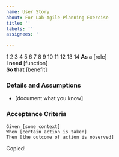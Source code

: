```yaml
---
name: User Story
about: For Lab-Agile-Planning Exercise
title: ''
labels: ''
assignees: ''

---
```


1
2
3
4
5
6
7
8
9
10
11
12
13
14
 **As a** [role]  
 **I need** [function]  
 **So that** [benefit]  
   
 ### Details and Assumptions
 * [document what you know]
   
 ### Acceptance Criteria  
   
 ```gherkin
 Given [some context]
 When [certain action is taken]
 Then [the outcome of action is observed]
 ```

Copied!
